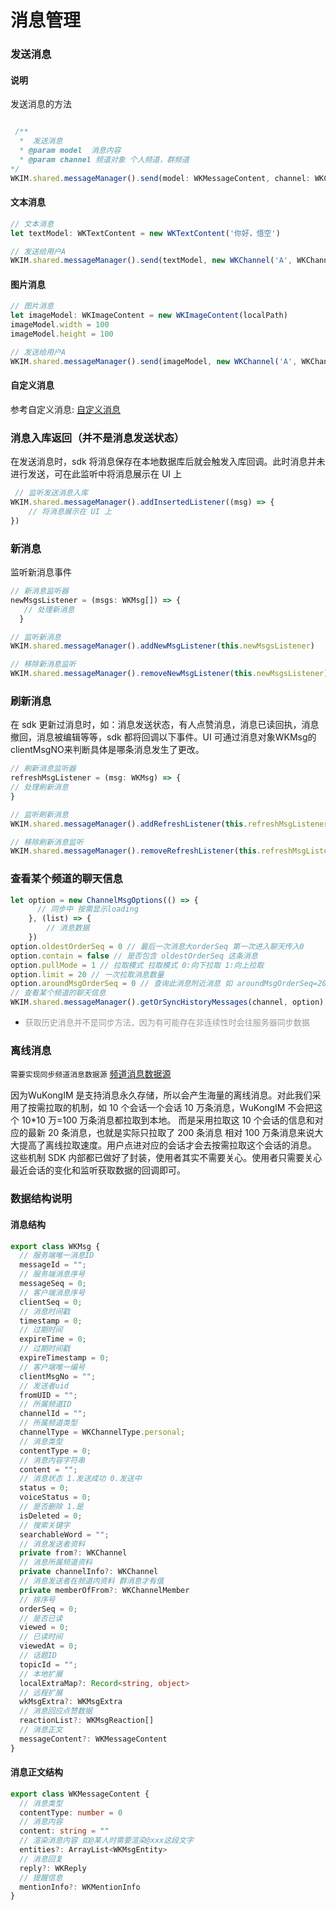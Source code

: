 # 消息管理

### 发送消息
#### 说明
发送消息的方法
```typescript

 /**
  *  发送消息
  * @param model  消息内容
  * @param channel 频道对象 个人频道，群频道
*/
WKIM.shared.messageManager().send(model: WKMessageContent, channel: WKChannel);
```

#### 文本消息
```typescript
// 文本消息
let textModel: WKTextContent = new WKTextContent('你好，悟空')

// 发送给用户A
WKIM.shared.messageManager().send(textModel, new WKChannel('A', WKChannelType.personal));
```

#### 图片消息
```typescript
// 图片消息
let imageModel: WKImageContent = new WKImageContent(localPath)
imageModel.width = 100
imageModel.height = 100

// 发送给用户A
WKIM.shared.messageManager().send(imageModel, new WKChannel('A', WKChannelType.personal));
```

#### 自定义消息

参考自定义消息: [自定义消息](/sdk/harmonyos/advance.html#自定义消息)

### 消息入库返回（并不是消息发送状态）
在发送消息时，sdk 将消息保存在本地数据库后就会触发入库回调。此时消息并未进行发送，可在此监听中将消息展示在 UI 上

```typescript
 // 监听发送消息入库
WKIM.shared.messageManager().addInsertedListener((msg) => {
    // 将消息展示在 UI 上
})
```

### 新消息
监听新消息事件

```typescript
// 新消息监听器
newMsgsListener = (msgs: WKMsg[]) => {
   // 处理新消息
  }

// 监听新消息
WKIM.shared.messageManager().addNewMsgListener(this.newMsgsListener)

// 移除新消息监听
WKIM.shared.messageManager().removeNewMsgListener(this.newMsgsListener)
```

### 刷新消息
在 sdk 更新过消息时，如：消息发送状态，有人点赞消息，消息已读回执，消息撤回，消息被编辑等等，sdk 都将回调以下事件。UI 可通过消息对象WKMsg的clientMsgNO来判断具体是哪条消息发生了更改。

```typescript
// 刷新消息监听器
refreshMsgListener = (msg: WKMsg) => {
// 处理刷新消息
}

// 监听刷新消息
WKIM.shared.messageManager().addRefreshListener(this.refreshMsgListener)

// 移除刷新消息监听
WKIM.shared.messageManager().removeRefreshListener(this.refreshMsgListener)
```

### 查看某个频道的聊天信息
```typescript
let option = new ChannelMsgOptions(() => {
      // 同步中 按需显示loading
    }, (list) => {
        // 消息数据
    })
option.oldestOrderSeq = 0 // 最后一次消息大orderSeq 第一次进入聊天传入0
option.contain = false // 是否包含 oldestOrderSeq 这条消息
option.pullMode = 1 // 拉取模式 拉取模式 0:向下拉取 1:向上拉取
option.limit = 20 // 一次拉取消息数量
option.aroundMsgOrderSeq = 0 // 查询此消息附近消息 如 aroundMsgOrderSeq=20 返回数据则是 [16,17,19,20,21,22,23,24,25]
// 查看某个频道的聊天信息
WKIM.shared.messageManager().getOrSyncHistoryMessages(channel, option)
```


- <font color='#999' size=2>获取历史消息并不是同步方法，因为有可能存在非连续性时会往服务器同步数据</font>

### 离线消息
`需要实现同步频道消息数据源` [频道消息数据源](/sdk/harmonyos/datasource.html#频道消息数据源)

因为WuKongIM 是支持消息永久存储，所以会产生海量的离线消息。对此我们采用了按需拉取的机制，如 10 个会话一个会话 10 万条消息，WuKongIM 不会把这个 10\*10 万=100 万条消息都拉取到本地。 而是采用拉取这 10 个会话的信息和对应的最新 20 条消息，也就是实际只拉取了 200 条消息 相对 100 万条消息来说大大提高了离线拉取速度。用户点进对应的会话才会去按需拉取这个会话的消息。 这些机制 SDK 内部都已做好了封装，使用者其实不需要关心。使用者只需要关心最近会话的变化和监听获取数据的回调即可。


### 数据结构说明
#### 消息结构
```typescript
export class WKMsg {
  // 服务端唯一消息ID
  messageId = "";
  // 服务端消息序号
  messageSeq = 0;
  // 客户端消息序号
  clientSeq = 0;
  // 消息时间戳
  timestamp = 0;
  // 过期时间
  expireTime = 0;
  // 过期时间戳
  expireTimestamp = 0;
  // 客户端唯一编号
  clientMsgNo = "";
  // 发送者uid
  fromUID = "";
  // 所属频道ID
  channelId = "";
  // 所属频道类型
  channelType = WKChannelType.personal;
  // 消息类型
  contentType = 0;
  // 消息内容字符串
  content = "";
  // 消息状态 1.发送成功 0.发送中
  status = 0;
  voiceStatus = 0;
  // 是否删除 1.是
  isDeleted = 0;
  // 搜索关键字
  searchableWord = "";
  // 消息发送者资料
  private from?: WKChannel
  // 消息所属频道资料
  private channelInfo?: WKChannel
  // 消息发送者在频道内资料 群消息才有值
  private memberOfFrom?: WKChannelMember
  // 排序号
  orderSeq = 0;
  // 是否已读
  viewed = 0;
  // 已读时间
  viewedAt = 0;
  // 话题ID
  topicId = "";
  // 本地扩展
  localExtraMap?: Record<string, object>
  // 远程扩展
  wkMsgExtra?: WKMsgExtra
  // 消息回应点赞数据
  reactionList?: WKMsgReaction[]
  // 消息正文
  messageContent?: WKMessageContent
}
```

#### 消息正文结构
```typescript
export class WKMessageContent {
  // 消息类型
  contentType: number = 0
  // 消息内容
  content: string = ""
  // 渲染消息内容 如@某人时需要渲染@xxx这段文字
  entities?: ArrayList<WKMsgEntity>
  // 消息回复
  reply?: WKReply
  // 提醒信息
  mentionInfo?: WKMentionInfo
}
```